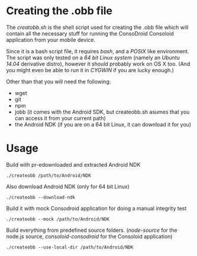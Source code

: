 Creating the .obb file
======================

The *creatobb.sh* is the shell script used for creating the .obb file which will contain all the necessary stuff for running the ConsoDroid Consoloid application from your mobile device.

Since it is a bash script file, it requires *bash*, and a *POSIX* like environment. The script was only tested on a *64 bit Linux system* (namely an *Ubuntu 14.04* derivative distro), however it should probably work on OS X too. (And you might even be able to run it in *CYGWIN* if you are lucky enough.)

Other than that you will need the following:

-	wget
-	git
-	npm
-	jobb (it comes with the Android SDK, but createobb.sh asumes that you can access it from your current path)
-	the Android NDK (if you are on a 64 bit Linux, it can download it for you)

Usage
=====

Build with pr-edownloaded and extracted Android NDK

```
./createobb /path/to/Android/NDK
```

Also download Android NDK (only for 64 bit Linux)

```
./createobb --download-ndk
```

Build it with mock Consodroid application for doing a manual integrity test

```
./createobb --mock /path/to/Android/NDK
```

Build everything from predefined source folders. (*node-source* for the node.js source, *consoloid-consodroid* for the Consoloid application)

```
./createobb --use-local-dir /path/to/Android/NDK
```

